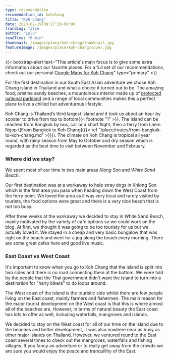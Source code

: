 ```yaml
---
type: recomendation
recomendation_id: kohchang
title: "Koh Chang"
date: 2023-02-19T09:17:26+08:00
tranding: false
author: "Lulu"
readTime: "6 min"
thumbnail: /images/place/koh-chang/thumbnail.jpg
featureImage: /images/place/koh-chang/cover.jpg
---
```


{{< boostrap-alert text="This article's main focus is to give some extra information about our favorite places. For a full set of our recommendations, check out our personal [Google Maps for Koh Chang](www.ourgooglemapwhenexists.com)" type="primary" >}}

For the first destination in our South East Asian adventure we chose Koh Chang island in Thailand and what a choice it turned out to be. The amazing food, pristine sandy beaches, a mountainous interior made up of [protected national parkland](https://www.thainationalparks.com/mu-ko-chang-national-park) and a range of local communities makes this a perfect place to live a chilled but adventurous lifestyle.

Koh Chang is Thailand’s third largest island and it took us about an hour by scooter to drive from top to bottom{{< footnote "1" >}}. The island can be reached from Bangkok by bus, car or a short flight, then a ferry from Laem Ngop ([From Bangkok to Koh Chang]({{< ref "/place/routes/from-bangkok-to-koh-chang.md" >}})). The climate on Koh Chang is tropical all year round, with rainy season from May to October and dry season which is regarded as the best time to visit between November and February.

### Where did we stay?

We spent most of our time in two main areas *Klong Son* and *White Sand Beach*.

Our first destination was at a workaway to help stray dogs in Khlong Son which is the first area you pass when heading down the West Coast from the ferry point. We loved the area as it was very local and rarely visited by tourists, the food options were great and there is a very nice beach that is not too busy.

After three weeks at the workaway we decided to stay in White Sand Beach, mainly motivated by the variety of cafe options so we could work on the blog. At first, we thought it was going to be too touristy for us but we actually loved it. We stayed in a cheap and very basic bungalow that was right on the beach and went for a jog along the beach every morning. There are some great cafes here and good live music.

### East Coast vs West Coast

It's important to know when you go to Koh Chang that the island is split into two sides and there is no road connecting them at the bottom. We were told by the people that the Thai government didn't want the island to turn into a destination for "hairy bikers" to do loops around.

The West coast of the island is the touristic side whilst there are few people living on the East coast, mainly farmers and fishermen. The main reason for the major tourist development on the West coast is that this is where almost all of the beaches are. However, in terms of natural beauty the East coast has lots to offer as well, including waterfalls, mangroves and islands.

We decided to stay on the West coast for all of our time on the island due to the beaches and better development, it was also nowhere near as busy as other major islands on Thailand. However, we ventured round to the East coast several times to check out the mangroves, waterfalls and fishing villages. If you fancy an adventure or to really get away from the crowds we are sure you would enjoy the peace and tranquillity of the East.
